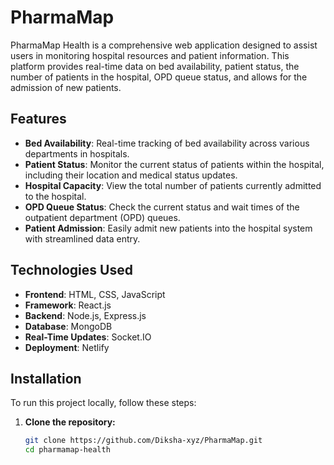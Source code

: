 # PharmaMap 

PharmaMap Health is a comprehensive web application designed to assist users in monitoring hospital resources and patient information. This platform provides real-time data on bed availability, patient status, the number of patients in the hospital, OPD queue status, and allows for the admission of new patients.

## Features

- **Bed Availability**: Real-time tracking of bed availability across various departments in hospitals.
- **Patient Status**: Monitor the current status of patients within the hospital, including their location and medical status updates.
- **Hospital Capacity**: View the total number of patients currently admitted to the hospital.
- **OPD Queue Status**: Check the current status and wait times of the outpatient department (OPD) queues.
- **Patient Admission**: Easily admit new patients into the hospital system with streamlined data entry.

## Technologies Used

- **Frontend**: HTML, CSS, JavaScript
- **Framework**: React.js
- **Backend**: Node.js, Express.js
- **Database**: MongoDB
- **Real-Time Updates**: Socket.IO
- **Deployment**: Netlify

## Installation

To run this project locally, follow these steps:

1. **Clone the repository:**

   ```bash
   git clone https://github.com/Diksha-xyz/PharmaMap.git
   cd pharmamap-health
